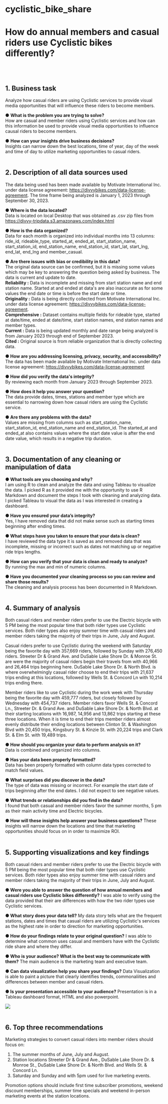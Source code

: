 # cyclistic_bike_share

# How do annual members and casual riders use Cyclistic bikes differently?
<br/>
<br/>

## 1. Business task
Analyze how casual riders are using Cyclistic services to provide visual media opportunities that will influence these riders to become members.

● **What is the problem you are trying to solve?** <br/>
How are casual and member riders using Cyclistic services and how can this information be used to provide visual media opportunities to influence causal riders to become members.

● **How can your insights drive business decisions?** <br/>
Insights can narrow down the best locations, time of year, day of the week and time of day to utilize marketing opportunities to casual riders.
<br/>
<br/>

## 2. Description of all data sources used 
The data being used has been made available by Motivate International Inc. under data license agreement: <https://divvybikes.com/data-license-agreement>. The time frame being analyzed is January 1, 2023 through September 30, 2023.

**● Where is the data located?** <br/>
Data is located on local Desktop that was obtained as .csv zip files from https://divvy-tripdata.s3.amazonaws.com/index.html

**● How is the data organized?** <br/>
Data for each month is organized into individual months into 13 columns: ride_id, rideable_type, started_at, ended_at, start_station_name, start_station_id, end_station_name, end_station_id, start_lat, start_lng, end_lat, end_lng and member_casual.

**● Are there issues with bias or credibility in this data?** <br/>
The original data source can be confirmed, but it is missing some values which
may be key to answering the question being asked by business. The data
is current and update to date.<br/>
**Reliability :** Data is incomplete and missing from start station name and end station name. Started at and ended at data's are also inaccurate as for some values the end date or time is before the start date or time.<br/>
**Originality :** Data is being directly collected from Motivate International Inc. under data license agreement: <https://divvybikes.com/data-license-agreement>.<br/>
**Comprehensive :** Dataset contains multiple fields for rideable type, started at date/time, ended at date/time, start station names, end station names and member types.<br/>
**Current :** Data is being updated monthly and date range being analyzed is from January 2023 through end of September 2023.<br/>
**Cited :** Original source is from reliable organization that is directly collecting data.<br/>

**● How are you addressing licensing, privacy, security, and accessibility?** <br/>
The data has been made available by Motivate International Inc. under data license agreement:
<https://divvybikes.com/data-license-agreement> 

**● How did you verify the data's integrity?** <br/>
By reviewing each month from January 2023 through September 2023.

**● How does it help you answer your question?** <br/>
The data provide dates, times, stations and member type which are essential to narrowing down how casual riders are using the Cyclistic service.

**● Are there any problems with the data?** <br/>
Values are missing from columns such as start_station_name, start_station_id, end_station_name and end_station_id. The started_at and ended_at also contains values where the start date value is after the end date value, which results in a negative trip duration.
<br/>
<br/>
## 3. Documentation of any cleaning or manipulation of data
**● What tools are you choosing and why?** <br/>
I am using R to clean and analyze the data and using Tableau to visualize the data. I picked R as it provided me with the opportunity to use R Markdown and document the steps I took with cleaning and analyzing data. I picked Tableau to visual the data as I was interested in creating a dashboard.

**● Have you ensured your data’s integrity?** <br/>
Yes, I have removed data that did not make sense such as starting times beginning after ending times.

**● What steps have you taken to ensure that your data is clean?** <br/>
I have reviewed the data type it is saved as and removed data that was incomplete, missing or incorrect such as dates not matching up or negative ride trips lengths.

**● How can you verify that your data is clean and ready to analyze?** <br/>
By running the max and min of numeric columns.

**● Have you documented your cleaning process so you can review and share those results?** <br/>
The cleaning and analysis process has been documented in R Markdown.
<br/>
<br/>
## 4. Summary of analysis
Both casual riders and member riders prefer to use the Electric bicycle with 5 PM being the most popular time that both rider types use Cyclistic services. Both rider types also enjoy summer time with casual riders and member riders taking the majority of their trips in June, July and August.

Casual riders prefer to use Cyclistic during the weekend with Saturday being the favorite day with 357,669 riders, followed by Sunday with 276,450 riders. Streeter Dr & Grand Ave. and DuSable Lake Shore Dr. & Monroe St. are were the majority of casual riders begin their travels from with 40,966 and 26,464 trips beginning here. DuSable Lake Shore Dr. & North Blvd. is where overwhelmingly casual rider choose to end their trips with 21,637 trips ending at this locations, followed by Wells St. & Concord Ln with 10,214 trips ending there.

Member riders like to use Cyclistic during the work week with Thursday being the favorite day with 459,777 riders, but closely followed by Wednesday with 454,737 riders. Member riders favor Wells St. & Concord Ln., Streeter Dr. & Grand Ave. and DuSable Lake Shore Dr. & North Blvd. at their starting locations with 16,987, 14,956 and 13,862 trips starting at these three locations. When it is time to end their trips member riders almost evenly distribute their ending locations between Clinton St. & Washington Blvd with 20,450 trips, Kingsbury St. & Kinzie St. with 20,224 trips and Clark St. & Elm St. with 19,489 trips.

**● How should you organize your data to perform analysis on it?** <br/>
Data is combined and organized into columns.

**● Has your data been properly formatted?** <br/>
Data has been properly formatted with column data types corrected to match field values.

**● What surprises did you discover in the data?** <br/>
The type of data was missing or incorrect. For example the start date of trips beginning after the end dates. I did not expect to see negative values.

**● What trends or relationships did you find in the data?** <br/>
I found that both casual and member riders favor the summer months, 5 pm as their main activity time and Electric bicycles.

**● How will these insights help answer your business questions?** 
These insights will narrow down the locations and time that marketing opportunities should focus on in order to maximize ROI.
<br/>
<br/>
## 5. Supporting visualizations and key findings
Both casual riders and member riders prefer to use the Electric bicycle with 5 PM being the most popular time that both rider types use Cyclistic services. Both rider types also enjoy summer time with casual riders and member riders taking the majority of their trips in June, July and August.

**● Were you able to answer the question of how annual members and casual riders use Cyclistic bikes differently?** 
I was able to verify using the data provided that their are differences with how the two rider types use Cyclistic services.

**● What story does your data tell?** 
My data story tells what are the frequent stations, dates and times that casual riders are utilizing Cyclistic's services as the highest rate in order to direction for marketing opportunities.

**● How do your findings relate to your original question?** 
I was able to determine what common uses casual and members have with the Cyclistic ride share and where they differ.

**● Who is your audience? What is the best way to communicate with them?** 
The main audience is the marketing team and executive team.

**● Can data visualization help you share your findings?** 
Data Visualization is able to paint a picture that clearly identifies trends, commonaliities and differences between member and casual riders.

**● Is your presentation accessible to your audience?** 
Presentation is in a Tableau dashboard format, HTML and also powerpoint.

![](https://github.com/jmcs50/cyclistic_bike_share/blob/main/Dashboard.png)
<br/>
<br/>
## 6. Top three recommendations 
Marketing strategies to convert casual riders into member riders should focus on:

1. The summer months of June, July and August.
2. Station locations Streeter Dr & Grand Ave., DuSable Lake Shore Dr. & Monroe St., DuSable Lake Shore Dr. & North Blvd. and Wells St. & Concord Ln.
3. Saturday and Sunday and with 5pm used for live marketing events.

Promotion options should include first time subscriber promotions, weekend discount memberships, summer time specials and weekend in-person marketing events at the station locations.
